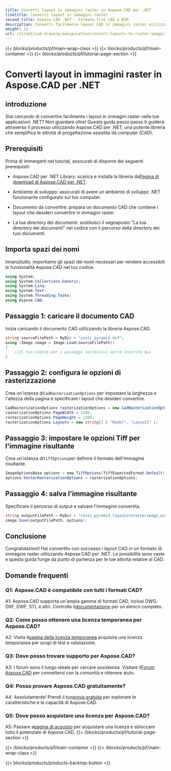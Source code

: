 ```yaml
---
title: Converti layout in immagini raster in Aspose.CAD per .NET
linktitle: Converti layout in immagini raster
second_title: Aspose.CAD .NET - Formato file CAD e BIM
description: Converti facilmente layout CAD in immagini raster utilizzando Aspose.CAD per .NET. Migliora il tuo sviluppo con potenti funzionalità di manipolazione CAD.
weight: 12
url: /it/net/cad-drawing-manipulation/convert-layouts-to-raster-image/
---
```


{{< blocks/products/pf/main-wrap-class >}}
{{< blocks/products/pf/main-container >}}
{{< blocks/products/pf/tutorial-page-section >}}

# Converti layout in immagini raster in Aspose.CAD per .NET

## introduzione

Stai cercando di convertire facilmente i layout in immagini raster nelle tue applicazioni .NET? Non guardare oltre! Questa guida passo passo ti guiderà attraverso il processo utilizzando Aspose.CAD per .NET, una potente libreria che semplifica le attività di progettazione assistita da computer (CAD).

## Prerequisiti

Prima di immergerti nel tutorial, assicurati di disporre dei seguenti prerequisiti:

- Aspose.CAD per .NET Library: scarica e installa la libreria da[Pagina di download di Aspose.CAD per .NET](https://releases.aspose.com/cad/net/).

- Ambiente di sviluppo: assicurati di avere un ambiente di sviluppo .NET funzionante configurato sul tuo computer.

- Documento da convertire: prepara un documento CAD che contiene i layout che desideri convertire in immagini raster.

- La tua directory dei documenti: sostituisci il segnaposto "La tua directory dei documenti" nel codice con il percorso della directory dei tuoi documenti.

## Importa spazi dei nomi

Innanzitutto, importiamo gli spazi dei nomi necessari per rendere accessibili le funzionalità Aspose.CAD nel tuo codice.

```csharp
using System;
using System.Collections.Generic;
using System.Linq;
using System.Text;
using System.Threading.Tasks;
using Aspose.CAD;
```

## Passaggio 1: caricare il documento CAD

Inizia caricando il documento CAD utilizzando la libreria Aspose.CAD.

```csharp
string sourceFilePath = MyDir + "conic_pyramid.dxf";
using (Image image = Image.Load(sourceFilePath))
{
    //Il tuo codice per i passaggi successivi verrà inserito qui
}
```

## Passaggio 2: configura le opzioni di rasterizzazione

 Crea un'istanza di`CadRasterizationOptions` per impostare la larghezza e l'altezza della pagina e specificare i layout che desideri convertire.

```csharp
CadRasterizationOptions rasterizationOptions = new CadRasterizationOptions();
rasterizationOptions.PageWidth = 1200;
rasterizationOptions.PageHeight = 1200;
rasterizationOptions.Layouts = new string[] { "Model", "Layout1" };
```

## Passaggio 3: impostare le opzioni Tiff per l'immagine risultante

 Crea un'istanza di`TiffOptions`per definire il formato dell'immagine risultante.

```csharp
ImageOptionsBase options = new TiffOptions(TiffExpectedFormat.Default);
options.VectorRasterizationOptions = rasterizationOptions;
```

## Passaggio 4: salva l'immagine risultante

Specificare il percorso di output e salvare l'immagine convertita.

```csharp
string outputFilePath = MyDir + "conic_pyramid_layoutstorasterimage_out.tiff";
image.Save(outputFilePath, options);
```

## Conclusione

Congratulazioni! Hai convertito con successo i layout CAD in un formato di immagine raster utilizzando Aspose.CAD per .NET. Le possibilità sono vaste e questa guida funge da punto di partenza per le tue attività relative al CAD.

## Domande frequenti

### Q1: Aspose.CAD è compatibile con tutti i formati CAD?

 A1: Aspose.CAD supporta un'ampia gamma di formati CAD, inclusi DWG, DXF, DWF, STL e altri. Controlla il[documentazione](https://reference.aspose.com/cad/net/) per un elenco completo.

### Q2: Come posso ottenere una licenza temporanea per Aspose.CAD?

 A2: Visita il[pagina della licenza temporanea](https://purchase.aspose.com/temporary-license/) acquisire una licenza temporanea per scopi di test e valutazione.

### Q3: Dove posso trovare supporto per Aspose.CAD?

 A3: I forum sono il luogo ideale per cercare assistenza. Visitare il[Forum Aspose.CAD](https://forum.aspose.com/c/cad/19) per connettersi con la comunità e ottenere aiuto.

### Q4: Posso provare Aspose.CAD gratuitamente?

 A4: Assolutamente! Prendi il tuo[prova gratuita](https://releases.aspose.com/) per esplorare le caratteristiche e le capacità di Aspose.CAD.

### Q5: Dove posso acquistare una licenza per Aspose.CAD?

 A5: Passare a[pagina di acquisto](https://purchase.aspose.com/buy) per acquistare una licenza e sbloccare tutto il potenziale di Aspose.CAD.
{{< /blocks/products/pf/tutorial-page-section >}}

{{< /blocks/products/pf/main-container >}}
{{< /blocks/products/pf/main-wrap-class >}}

{{< blocks/products/products-backtop-button >}}
